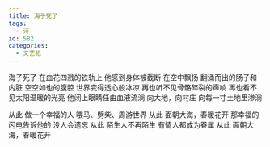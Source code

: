 ```yaml
---
title: 海子死了
tags:
  - 诗
id: 582
categories:
  - 文艺犯
---
```


海子死了
在血花四溅的铁轨上
他感到身体被截断
在空中飘扬
翻涌而出的肠子和内脏
空空如也的腹腔
世界变得透心般冰凉
再也听不见骨骼碎裂的声响
再也看不见太阳温暖的光亮
他闭上眼睛任由血液流淌
向大地，向村庄
向每一寸土地里渗淌

从此
做一个幸福的人
喂马、劈柴、周游世界
从此
面朝大海，春暖花开
那幸福的闪电告诉他的
没人会遗忘
从此
陌生人不再陌生
有情人都成为眷属
从此
面朝大海，春暖花开